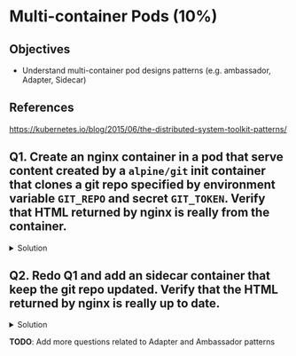 
# Multi-container Pods (10%)

## Objectives
- Understand multi-container pod designs patterns (e.g. ambassador, Adapter, Sidecar)

## References

https://kubernetes.io/blog/2015/06/the-distributed-system-toolkit-patterns/

## Q1. Create an nginx container in a pod that serve content created by a `alpine/git` init container that clones a git repo specified by environment variable `GIT_REPO` and secret `GIT_TOKEN`. Verify that HTML returned by nginx is really from the container.

<details><summary>Solution</summary>
  
**Prerequisite**: 
- Create a private repo in your github account with an `index.html` with content of your liking
- Create a personal access token (https://github.com/settings/tokens) with appropriate permission. Keep this token SECRET!

**Create config map and secret**

Note: Replace `<value>` below with your own repo and token, employ stronger protection and/or delete the token after this exercise

```
kubectl create configmap website --from-literal=GIT_REPO=<your-own-private-repo> -n ckad
configmap/website created

kubectl create secret generic git-token --from-literal=GIT_TOKEN=<your-own-token> -n ckad
secret/git-token created
```

**Prepare pod's yaml. Add the following:**
- An init container named `git-cloner` that executes command `git clone https://$GIT_TOKEN@$GIT_REPO website`
- A shared volume called `git-volume` that mounts to `/git` in the `git-cloner` container and `/usr/share/nginx/html` in the main `nginx` container

```
$ cat /tmp/pattern-init.yaml 
apiVersion: v1
kind: Pod
metadata:
  creationTimestamp: null
  labels:
    run: nginx
  name: nginx
spec:
  volumes:
  - name: git-volume
    emptyDir: {}
  initContainers:
  - name: git-cloner
    image: alpine/git
    imagePullPolicy: IfNotPresent
    volumeMounts:
    - name: git-volume
      mountPath: /git
    command: ['sh', '-c', 'env; git clone https://$GIT_TOKEN@$GIT_REPO website']
    envFrom:
      - configMapRef:
          name: website
      - secretRef:
          name: git-token
  containers:
  - image: nginx
    name: nginx
    resources: {}
    volumeMounts:
    - name: git-volume
      mountPath: /usr/share/nginx/html
  dnsPolicy: ClusterFirst
  restartPolicy: Always
status: {}


$ k apply -f /tmp/pattern-init.yaml -n ckad
pod/nginx created

$ k get pod -n ckad
NAME    READY   STATUS            RESTARTS   AGE
nginx   0/1     PodInitializing   0          9s

$ k get pod -n ckad
NAME    READY   STATUS    RESTARTS   AGE
nginx   1/1     Running   0          30s

```

**Exec into `nginx` container and verify that initialization has completed successfully and nginx is serving the right content**

```
$ k exec nginx -n ckad -c nginx -it -- sh
# cat /usr/share/nginx/html/website/index.html
<html>
  <head>
    <title>Hello HTML</title>
  </head>
  <body>
    <h1>Hello HTML</h1>
    <p>10 Oct 2020 - 15:41</p>
  </body>
</html>

# curl localhost/website/index.html
<html>
  <head>
    <title>Hello HTML</title>
  </head>
  <body>
    <h1>Hello HTML</h1>
    <p>10 Oct 2020 - 15:41</p>
  </body>
</html>
```

</details>

## Q2. Redo Q1 and add an sidecar container that keep the git repo updated. Verify that the HTML returned by nginx is really up to date.

<details><summary>Solution</summary>

Add a sidecar container named `git-updater` that has the same volume mount as `git-cloner` but do `git pull` every minute instead

```yaml
apiVersion: v1
kind: Pod
metadata:
  creationTimestamp: null
  labels:
    run: nginx
  name: nginx
spec:
  volumes:
  - name: git-volume
    emptyDir: {}
  initContainers:
  - name: git-cloner
    image: alpine/git
    imagePullPolicy: IfNotPresent
    volumeMounts:
    - name: git-volume
      mountPath: /git
    command: ['sh', '-c', 'env; git clone https://$GIT_TOKEN@$GIT_REPO website']
    envFrom:
      - configMapRef:
          name: website
      - secretRef:
          name: git-token
  containers:
  - image: nginx
    name: nginx
    resources: {}
    volumeMounts:
    - name: git-volume
      mountPath: /usr/share/nginx/html
  - name: git-updater
    image: alpine/git
    imagePullPolicy: IfNotPresent
    volumeMounts:
    - name: git-volume
      mountPath: /git
    command: ['sh', '-c', 'env; cd website; while true; do sleep 1m; echo "Updating..."; git pull; done']
    envFrom:
      - configMapRef:
          name: website
      - secretRef:
          name: git-token
  dnsPolicy: ClusterFirst
  restartPolicy: Always
status: {}


```

Verify that nginx container still serve data from the right repo

```
# date; curl localhost/website/index.html
Sat Oct 10 14:59:22 UTC 2020
<html>
  <head>
    <title>Hello HTML</title>
  </head>
  <body>
    <h1>Hello HTML</h1>
    <p>10 Oct 2020 - 15:41</p>
  </body>
</html>

```

Update the repo, and check that `git-updated` has update the nginx content to repo's latest

```
# while true; do date; curl localhost/website/index.html; sleep 1m; done;
Sat Oct 10 15:05:33 UTC 2020
<html>
  <head>
    <title>Hello HTML</title>
  </head>
  <body>
    <h1>Hello HTML</h1>
    <p>10 Oct 2020 - 15:41</p>
  </body>
</html>

Sat Oct 10 15:06:33 UTC 2020
<html>
  <head>
    <title>Hello HTML</title>
  </head>
  <body>
    <h1>Hello HTML</h1>
    <p>10 Oct 2020 - updated on 23:05</p>
  </body>
</html>

```

</details>

**TODO**: Add more questions related to Adapter and Ambassador patterns

